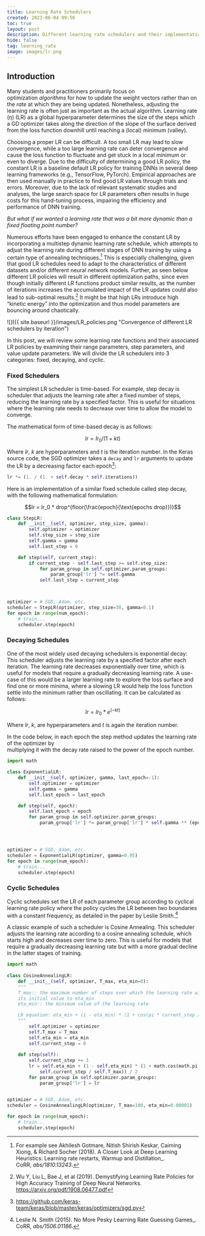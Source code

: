 ```yaml
---
title: Learning Rate Schedulers
created: 2023-06-04 09:56
toc: true
layout: post
description: Different learning rate schedulers and their implementation in python
hide: false
tag: learning_rate
image: images/lr.png
---
```

## Introduction
Many students and practitioners primarily focus on optimization _algorithms_ for how to update the weight vectors rather than on the _rate_ at which they are being updated. Nonetheless, adjusting the learning rate is often just as important as the actual algorithm. Learning rate ($\eta$) (LR) as a global hyperparameter determines the size of the steps which a GD optimizer takes along the direction of the slope of the surface derived from the loss function downhill until reaching a (local) minimum (valley). 

Choosing a proper LR can be difficult. A too small LR may lead to slow convergence, while a too large learning rate can deter convergence and cause the loss function to fluctuate and get stuck in a local minimum or even to diverge. Due to the difficulty of determining a good LR policy, the constant LR is a baseline default LR policy for training DNNs in several deep learning  frameworks (e.g., TensorFlow, PyTorch). Empirical approaches are then used manually in practice to find good LR values through trials and errors. Moreover, due to the lack of relevant systematic studies and analyses, the large search space for LR parameters often results in huge costs for this hand-tuning process, impairing the efficiency and performance of DNN training.

*But what if we wanted a learning rate that was a bit more dynamic than a fixed floating point number?*

Numerous efforts have been engaged to enhance the constant LR by incorporating a multistep dynamic learning rate schedule, which attempts to adjust the learning rate during different stages of DNN training by using a certain type of annealing techniques.[^3] This is especially challenging, given that good LR schedules need to adapt to the characteristics of different datasets and/or different neural network models. Further, as seen below different LR policies will result in different optimization paths, since even though initially different LR functions product similar results, as the number of iterations increases the accumulated impact of the LR updates could also lead to sub-optimal results.[^1] It might be that high LRs introduce high “kinetic energy” into the optimization and thus model parameters are bouncing around chaotically. 

![]({{ site.baseurl }}/images/LR_policies.png "Convergence of different LR schedulers by iteration")

In this post, we will review some learning rate functions and their associated LR policies by examining their range parameters, step parameters, and value update parameters. We will divide the LR schedulers into 3 categories: fixed, decaying, and cyclic. 

### Fixed Schedulers
The simplest LR scheduler is time-based. For example, step decay is scheduler that adjusts the learning rate after a fixed number of steps, reducing the learning rate by a specified factor. This is useful for situations where the learning rate needs to decrease over time to allow the model to converge.

The mathematical form of time-based decay is as follows:

$$
lr = lr_0/(1+kt)
$$

Where $lr$, $k$ are hyperparameters and $t$ is the iteration number. In the Keras source code, the SGD optimizer takes a `decay` and `lr` arguments to update the LR by a decreasing factor each epoch[^4]:

```python
lr *= (1. / (1. + self.decay * self.iterations))
```

Here is an implementation of a similar fixed schedule called step decay, with the following mathematical formulation:

$$lr = lr_0 * drop^{floor(\frac{epoch}{\text{epochs drop}})}$$

```python
class StepLR:
	def __init__(self, optimizer, step_size, gamma):
		self.optimizer = optimizer
		self.step_size = step_size
		self.gamma = gamma
		self.last_step = 0

	def step(self, current_step):
		if current_step - self.last_step >= self.step_size:
			for param_group in self.optimizer.param_groups:
				param_group['lr'] *= self.gamma
			self.last_step = current_step



optimizer = # SGD, Adam, etc.
scheduler = StepLR(optimizer, step_size=30, gamma=0.1)
for epoch in range(num_epoch):
	# train...
	scheduler.step(epoch)
```


### Decaying Schedules

One of the most widely used decaying schedulers is exponential decay: This scheduler adjusts the learning rate by a specified factor after each iteration. The learning rate decreases exponentially over time, which is useful for models that require a gradually decreasing learning rate. A use-case of this would be a larger learning rate to explore the loss surface and find one or more minima, where a slowing LR would help the loss function settle into the minimum rather than oscillating.  It can be calculated as follows:

$$
lr = lr_0 * e^{(−kt)}
$$

Where $lr$, $k$, are hyperparameters and $t$ is again the iteration number. 

In the code below, in each epoch the step method updates the learning rate of the optimizer by  
multiplying it with the decay rate raised to the power of the epoch number.

```python
import math

class ExponentialLR:
	def __init__(self, optimizer, gamma, last_epoch=-1):
		self.optimizer = optimizer
		self.gamma = gamma
		self.last_epoch = last_epoch

	def step(self, epoch):
		self.last_epoch = epoch
		for param_group in self.optimizer.param_groups:
			param_group['lr'] *= param_group['lr'] * self.gamma ** (epoch + 1)




optimizer = # SGD, Adam, etc.
scheduler = ExponentialLR(optimizer, gamma=0.95)
for epoch in range(num_epoch):
	# train...
	scheduler.step(epoch)
```


### Cyclic Schedules
Cyclic schedules set the LR of each parameter group according to cyclical learning rate policy where the policy cycles the LR between two boundaries with a constant frequency, as detailed in the paper by Leslie Smith.[^2]

A classic example of such a scheduler is Cosine Annealing. This scheduler adjusts the learning rate according to a cosine annealing schedule, which starts high and decreases over time to zero. This is useful for models that require a gradually decreasing learning rate but with a more gradual decline in the latter stages of training.

```python
import math  
  
class CosineAnnealingLR:  
	def __init__(self, optimizer, T_max, eta_min=0):  
	"""
	T_max:: the maximum number of steps over which the learning rate will decrease from 
	its initial value to eta_min
	eta_min:: the minimum value of the learning rate

	LR equation: eta_min + (1 - eta_min) * (1 + cos(pi * current_step / T_max)) / 2
	"""
		self.optimizer = optimizer  
		self.T_max = T_max  
		self.eta_min = eta_min  
		self.current_step = 0  
  
	def step(self):  
		self.current_step += 1  
		lr = self.eta_min + (1 - self.eta_min) * (1 + math.cos(math.pi * 
			self.current_step / self.T_max)) / 2  
		for param_group in self.optimizer.param_groups:  
			param_group['lr'] = lr  


optimizer = # SGD, Adam, etc.  
scheduler = CosineAnnealingLR(optimizer, T_max=100, eta_min=0.00001)  
  
for epoch in range(num_epoch):
	# train...
	scheduler.step(epoch)
```





[^1]: Wu Y, Liu L, Bae J, et al (2019). Demystifying Learning Rate Policies for High Accuracy Training of Deep Neural Networks. https://arxiv.org/pdf/1908.06477.pdf
[^2]: Leslie N. Smith (2015). No More Pesky Learning Rate Guessing Games_. CoRR, _abs/1506.01186_.
[^3]: For example see Akhilesh Gotmare, Nitish Shirish Keskar, Caiming Xiong, & Richard Socher (2018). A Closer Look at Deep Learning Heuristics: Learning rate restarts, Warmup and Distillation_. CoRR, _abs/1810.13243_.
[^4]: https://github.com/keras-team/keras/blob/master/keras/optimizers/sgd.py
